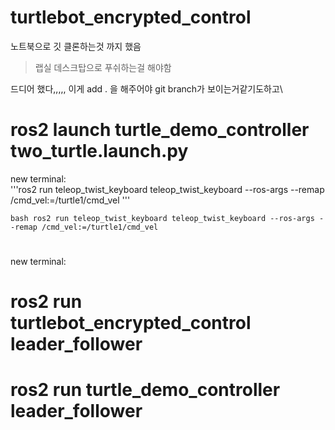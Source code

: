 # turtlebot_encrypted_control

노트북으로 깃 클론하는것 까지 했음
> 랩실 데스크탑으로 푸쉬하는걸 해야함

드디어 했다,,,,, 이게 add . 을 해주어야 git branch가 보이는거같기도하고\

# ros2 launch turtle_demo_controller two_turtle.launch.py

new terminal:\
'''ros2 run teleop_twist_keyboard teleop_twist_keyboard --ros-args --remap /cmd_vel:=/turtle1/cmd_vel '''

```bash ros2 run teleop_twist_keyboard teleop_twist_keyboard --ros-args --remap /cmd_vel:=/turtle1/cmd_vel ```
# 

new terminal:
# ros2 run turtlebot_encrypted_control leader_follower

# ros2 run turtle_demo_controller leader_follower
